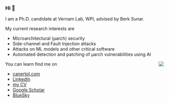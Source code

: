 ### Hi 👋

I am a Ph.D. candidate at Vernam Lab, WPI, advised by Berk Sunar.

My current research interests are

- Microarchitectural (μarch) security
- Side-channel and Fault Injection attacks
- Attacks on ML models and other critical software
- Automated detection and patching of μarch vulnerabilities using AI
  
<img src="https://github-readme-stats.vercel.app/api/top-langs/?username=canertol&layout=compact&hide_border=true&size_weight=0.8&count_weight=0.2&hide=html,systemverilog,javascript&hide_progress=true" align="right">

You can learn find me on
- [canertol.com](https://canertol.com)
- [LinkedIn](https://www.linkedin.com/in/canertol)
- [my CV](https://canertol.com/assets/pdf/Caner_Tol_Resume.pdf)
- [Google Scholar](https://scholar.google.com/citations?user=8RW20C8AAAAJ&hl=en)
- [BlueSky](https://bsky.app/profile/canertol.bsky.social)

<!--
**canertol/canertol** is a ✨ _special_ ✨ repository because its `README.md` (this file) appears on your GitHub profile.

Here are some ideas to get you started:

- 🔭 I’m currently working on ...
- 🌱 I’m currently learning ...
- 👯 I’m looking to collaborate on ...
- 🤔 I’m looking for help with ...
- 💬 Ask me about ...
- 📫 How to reach me: ...
- 😄 Pronouns: ...
- ⚡ Fun fact: ...
-->
